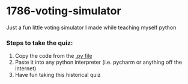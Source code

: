 # 1786-voting-simulator
Just a fun little voting simulator I made while teaching myself python

### Steps to take the quiz:
1. Copy the code from the [.py file](https://github.com/yusuf-zain/1786-voting-simulator/blob/master/1786-voting-simulator.py)
2. Paste it into any python interpreter (i.e. pycharm or anything off the internet)
3. Have fun taking this historical quiz

